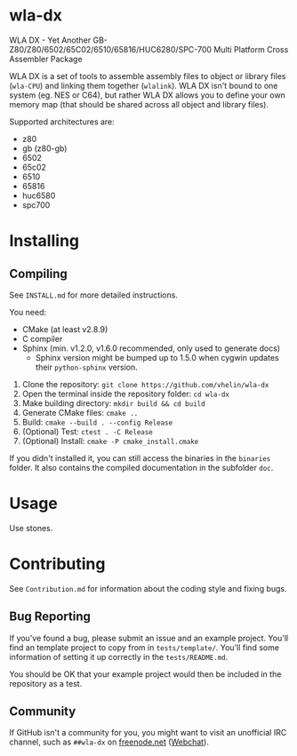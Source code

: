 wla-dx
======

WLA DX - Yet Another
GB-Z80/Z80/6502/65C02/6510/65816/HUC6280/SPC-700
Multi Platform Cross Assembler Package

WLA DX is a set of tools to assemble assembly files to object or library files
(`wla-CPU`) and linking them together (`wlalink`). WLA DX isn't bound to one
system (eg. NES or C64), but rather WLA DX allows you to define your own
memory map (that should be shared across all object and library files).

Supported architectures are:

* z80
* gb (z80-gb)
* 6502
* 65c02
* 6510
* 65816
* huc6580
* spc700



Installing
==========

Compiling
---------

See `INSTALL.md` for more detailed instructions.

You need:

* CMake (at least v2.8.9)
* C compiler
* Sphinx (min. v1.2.0, v1.6.0 recommended, only used to generate docs)
    * Sphinx version might be bumped up to 1.5.0 when cygwin updates their
      `python-sphinx` version.

1. Clone the repository: `git clone https://github.com/vhelin/wla-dx`
2. Open the terminal inside the repository folder: `cd wla-dx`
3. Make building directory: `mkdir build && cd build`
4. Generate CMake files: `cmake ..`
5. Build: `cmake --build . --config Release`
6. (Optional) Test: `ctest . -C Release`
7. (Optional) Install: `cmake -P cmake_install.cmake`

If you didn't installed it, you can still access the binaries in the `binaries`
folder. It also contains the compiled documentation in the subfolder `doc`.



Usage
=====

Use stones.



Contributing
============

See `Contribution.md` for information about the coding style and fixing bugs.

Bug Reporting
-------------

If you've found a bug, please submit an issue and an example project. You'll
find an template project to copy from in `tests/template/`. You'll find some
information of setting it up correctly in the `tests/README.md`.

You should be OK that your example project would then be included in the
repository as a test.

Community
---------

If GitHub isn't a community for you, you might want to visit an unofficial
IRC channel, such as `##wla-dx` on [freenode.net](https://freenode.net/)
([Webchat](https://webchat.freenode.net?channels=%23%23wla-dx)).

